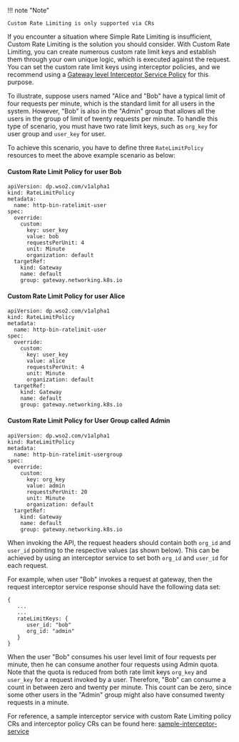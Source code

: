
!!! note "Note"
    
    Custom Rate Limiting is only supported via CRs

If you encounter a situation where Simple Rate Limiting is insufficient, Custom Rate Limiting is the solution you should consider. With Custom Rate Limiting, you can create numerous custom rate limit keys and establish them through your own unique logic, which is executed against the request. You can set the custom rate limit keys using interceptor policies, and we recommend using a <a href="../../../create-api/create-and-attach-api-policies/interceptors/interceptors-via-crs#configuring-gateway-level-interceptors" target="_blank">Gateway level Interceptor Service Policy</a> for this purpose.

To illustrate, suppose users named "Alice and "Bob" have a typical limit of four requests per minute, which is the standard limit for all users in the system. However, "Bob" is also in the "Admin" group that allows all the users in the group of limit of twenty requests per minute. To handle this type of scenario, you must have two rate limit keys, such as `org_key` for user group and `user_key` for user. 

To achieve this scenario, you have to define three `RateLimitPolicy` resources to meet the above example scenario as below:

#### Custom Rate Limit Policy for user Bob
```
apiVersion: dp.wso2.com/v1alpha1
kind: RateLimitPolicy
metadata:
  name: http-bin-ratelimit-user
spec:
  override:
    custom:
      key: user_key
      value: bob
      requestsPerUnit: 4
      unit: Minute
      organization: default
  targetRef:
    kind: Gateway
    name: default
    group: gateway.networking.k8s.io
```

#### Custom Rate Limit Policy for user Alice
```
apiVersion: dp.wso2.com/v1alpha1
kind: RateLimitPolicy
metadata:
  name: http-bin-ratelimit-user
spec:
  override:
    custom:
      key: user_key
      value: alice
      requestsPerUnit: 4
      unit: Minute
      organization: default
  targetRef:
    kind: Gateway
    name: default
    group: gateway.networking.k8s.io
```

#### Custom Rate Limit Policy for User Group called Admin
```
apiVersion: dp.wso2.com/v1alpha1
kind: RateLimitPolicy
metadata:
  name: http-bin-ratelimit-usergroup
spec:
  override:
    custom:
      key: org_key
      value: admin
      requestsPerUnit: 20
      unit: Minute
      organization: default
  targetRef:
    kind: Gateway
    name: default
    group: gateway.networking.k8s.io
```

When invoking the API, the request headers should contain both `org_id` and `user_id` pointing to the respective values (as shown below). This can be achieved by using an interceptor service to set both `org_id` and `user_id` for each request.

For example, when user "Bob" invokes a request at gateway, then the request interceptor service response should have the following data set:
```
{
   ...
   ...
   rateLimitKeys: {
      user_id: "bob"
      org_id: "admin"
   }
}
```

When the user "Bob" consumes his user level limit of four requests per minute, then he can consume another four requests using Admin quota. Note that the quota is reduced from both rate limit keys `org_key` and `user_key` for a request invoked by a user. Therefore, "Bob" can consume a count in between zero and twenty per minute. This count can be zero, since some other users in the "Admin" group might also have consumed twenty requests in a minute.

For reference, a sample interceptor service with custom Rate Limiting policy CRs and interceptor policy CRs can be found here: <a href="https://github.com/wso2/apk/tree/main/samples/custom-ratelimit-interceptor-service" target="_blank">sample-interceptor-service</a>
